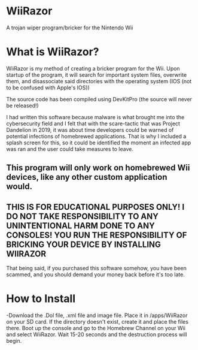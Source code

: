 # WiiRazor
A trojan wiper program/bricker for the Nintendo Wii

# What is WiiRazor?
WiiRazor is my method of creating a bricker program for the Wii. Upon startup of the program, it will search for important system files, overwrite them, and disassociate said directories with the operating system (IOS (not to be confused with Apple's IOS))

The source code has been compiled using DevKitPro (the source will never be released!)

I had written this software because malware is what brought me into the cybersecurity field and I felt that with the scare-tactic that was Project Dandelion in 2019, it was about time developers could be warned of potential infections of homebrewed applications. That is why I included a splash screen for this, so it could be identified the moment an infected app was ran and the user could take measures to leave.

This program will only work on homebrewed Wii devices, like any other custom application would.
---------------------------------------------------------------------------------------------
THIS IS FOR EDUCATIONAL PURPOSES ONLY! I DO NOT TAKE RESPONSIBILITY TO ANY UNINTENTIONAL HARM
DONE TO ANY CONSOLES! YOU RUN THE RESPONSIBILITY OF BRICKING YOUR DEVICE BY INSTALLING WIIRAZOR
---------------------------------------------------------------------------------------------
That being said, if you purchased this software somehow, you have been scammed, and you should demand your money back before it's too late.

# How to Install
-Download the .Dol file, .xml file and image file. Place it in /apps/WiiRazor on your SD card. If the directory doesn't exist, create it and place the files there. Boot up the console and go to the Homebrew Channel on your Wii and select WiiRazor. Wait 15-20 seconds and the destruction process will begin.

